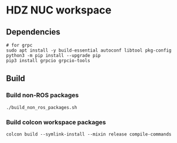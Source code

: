 # HDZ NUC workspace

## Dependencies
```shell
# for grpc
sudo apt install -y build-essential autoconf libtool pkg-config
python3 -m pip install --upgrade pip
pip3 install grpcio grpcio-tools
```

## Build

### Build non-ROS packages
```shell
./build_non_ros_packages.sh
```

### Build colcon workspace packages
```shell
colcon build --symlink-install --mixin release compile-commands
```